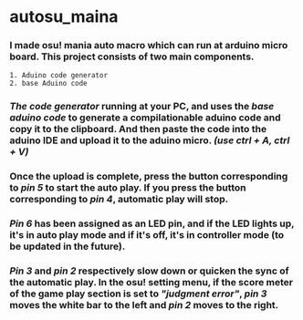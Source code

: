 # autosu_maina

### I made osu! mania auto macro which can run at arduino micro board. This project consists of two main components.

    1. Aduino code generator
    2. base Aduino code 

### ***The code generator*** running at your PC, and uses the ***base aduino code*** to generate a compilationable aduino code and copy it to the clipboard. And then paste the code into the aduino IDE and upload it to the aduino micro. ***(use ctrl + A, ctrl + V)***

### Once the upload is complete, press the button corresponding to ***pin 5*** to start the auto play. If you press the button corresponding to ***pin 4***, automatic play will stop. 

### ***Pin 6*** has been assigned as an LED pin, and if the LED lights up, it's in auto play mode and if it's off, it's in controller mode (to be updated in the future).

### ***Pin 3*** and ***pin 2*** respectively slow down or quicken the sync of the automatic play. In the osu! setting menu, if the score meter of the game play section is set to ***"judgment error"***, ***pin 3*** moves the white bar to the left and ***pin 2*** moves to the right.
